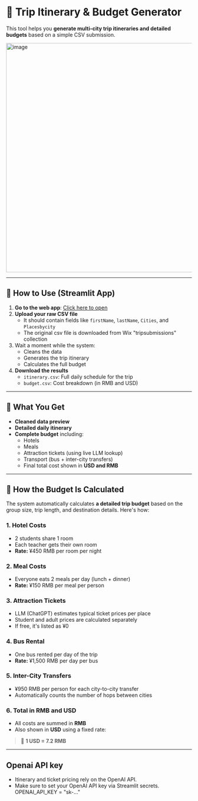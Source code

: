 # 🧳 Trip Itinerary & Budget Generator

This tool helps you **generate multi-city trip itineraries and detailed budgets** based on a simple CSV submission.  

<img width="1817" height="620" alt="image" src="https://github.com/user-attachments/assets/9954578c-ef22-4807-b626-15fa1207ed60" />


---

## 🚀 How to Use (Streamlit App)

1. **Go to the web app**: [Click here to open](https://tripitinerarybudget.streamlit.app/)  
2. **Upload your raw CSV file**
   - It should contain fields like `firstName`, `lastName`, `Cities`, and `Placesbycity`
   - The original csv file is downloaded from Wix "tripsubmissions" collection
3. Wait a moment while the system:
   - Cleans the data
   - Generates the trip itinerary
   - Calculates the full budget
4. **Download the results**
   - `itinerary.csv`: Full daily schedule for the trip
   - `budget.csv`: Cost breakdown (in RMB and USD)

---

## 🧾 What You Get

- **Cleaned data preview**
- **Detailed daily itinerary**
- **Complete budget** including:
  - Hotels
  - Meals
  - Attraction tickets (using live LLM lookup)
  - Transport (bus + inter-city transfers)
  - Final total cost shown in **USD and RMB**

---

## 💸 How the Budget Is Calculated

The system automatically calculates **a detailed trip budget** based on the group size, trip length, and destination details. Here's how:

### 1. Hotel Costs
- 2 students share 1 room
- Each teacher gets their own room
- **Rate:** ¥450 RMB per room per night

### 2. Meal Costs
- Everyone eats 2 meals per day (lunch + dinner)
- **Rate:** ¥150 RMB per meal per person

### 3. Attraction Tickets
- LLM (ChatGPT) estimates typical ticket prices per place
- Student and adult prices are calculated separately
- If free, it's listed as ¥0

### 4. Bus Rental
- One bus rented per day of the trip
- **Rate:** ¥1,500 RMB per day per bus

### 5. Inter-City Transfers
- ¥950 RMB per person for each city-to-city transfer
- Automatically counts the number of hops between cities

### 6. Total in RMB and USD
- All costs are summed in **RMB**
- Also shown in **USD** using a fixed rate:
> 💱 **1 USD = 7.2 RMB**

---

## Openai API key
- Itinerary and ticket pricing rely on the OpenAI API.
- Make sure to set your OpenAI API key via Streamlit secrets.
  OPENAI_API_KEY = "sk-..."


